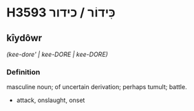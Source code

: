 # H3593 כִּידוֹר / כידור

## kîydôwr

_(kee-dore' | kee-DORE | kee-DORE)_

### Definition

masculine noun; of uncertain derivation; perhaps tumult; battle.

- attack, onslaught, onset
